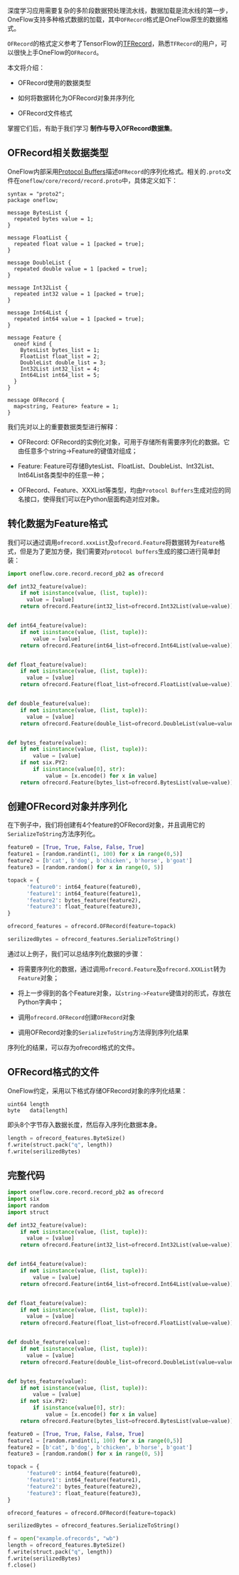 深度学习应用需要复杂的多阶段数据预处理流水线，数据加载是流水线的第一步，OneFlow支持多种格式数据的加载，其中`OFRecord`格式是OneFlow原生的数据格式。

`OFRecord`的格式定义参考了TensorFlow的[TFRecord](https://www.tensorflow.org/tutorials/load_data/tfrecord)，熟悉`TFRecord`的用户，可以很快上手OneFlow的`OFRecord`。

本文将介绍：

* OFRecord使用的数据类型

* 如何将数据转化为OFRecord对象并序列化

* OFRecord文件格式

掌握它们后，有助于我们学习 **制作与导入OFRecord数据集**。

## OFRecord相关数据类型
OneFlow内部采用[Protocol Buffers](https://developers.google.com/protocol-buffers/)描述`OFRecord`的序列化格式。相关的`.proto`文件在`oneflow/core/record/record.proto`中，具体定义如下：

```
syntax = "proto2";
package oneflow;

message BytesList {
  repeated bytes value = 1;
}

message FloatList {
  repeated float value = 1 [packed = true];
}

message DoubleList {
  repeated double value = 1 [packed = true];
}

message Int32List {
  repeated int32 value = 1 [packed = true];
}

message Int64List {
  repeated int64 value = 1 [packed = true];
}

message Feature {
  oneof kind {
    BytesList bytes_list = 1;
    FloatList float_list = 2;
    DoubleList double_list = 3;
    Int32List int32_list = 4;
    Int64List int64_list = 5;
  }
}

message OFRecord {
  map<string, Feature> feature = 1;
}
```

我们先对以上的重要数据类型进行解释：

* OFRecord: OFRecord的实例化对象，可用于存储所有需要序列化的数据。它由任意多个string->Feature的键值对组成；

* Feature: Feature可存储BytesList、FloatList、DoubleList、Int32List、Int64List各类型中的任意一种；

* OFRecord、Feature、XXXList等类型，均由`Protocol Buffers`生成对应的同名接口，使得我们可以在Python层面构造对应对象。

## 转化数据为Feature格式

我们可以通过调用`ofrecord.xxxList`及`ofrecord.Feature`将数据转为`Feature`格式，但是为了更加方便，我们需要对`protocol buffers`生成的接口进行简单封装：

```python
import oneflow.core.record.record_pb2 as ofrecord

def int32_feature(value):
    if not isinstance(value, (list, tuple)):
      value = [value]
    return ofrecord.Feature(int32_list=ofrecord.Int32List(value=value))


def int64_feature(value):
    if not isinstance(value, (list, tuple)):
        value = [value]
    return ofrecord.Feature(int64_list=ofrecord.Int64List(value=value))


def float_feature(value):
    if not isinstance(value, (list, tuple)):
      value = [value]
    return ofrecord.Feature(float_list=ofrecord.FloatList(value=value))


def double_feature(value):
    if not isinstance(value, (list, tuple)):
      value = [value]
    return ofrecord.Feature(double_list=ofrecord.DoubleList(value=value))


def bytes_feature(value):
    if not isinstance(value, (list, tuple)):
        value = [value]
    if not six.PY2:
        if isinstance(value[0], str):
            value = [x.encode() for x in value]
    return ofrecord.Feature(bytes_list=ofrecord.BytesList(value=value))
```

## 创建OFRecord对象并序列化

在下例子中，我们将创建有4个feature的OFRecord对象，并且调用它的`SerializeToString`方法序列化。

```python
feature0 = [True, True, False, False, True]
feature1 = [random.randint(1, 100) for x in range(0,5)]
feature2 = [b'cat', b'dog', b'chicken', b'horse', b'goat']
feature3 = [random.random() for x in range(0, 5)]

topack = {
      'feature0': int64_feature(feature0),
      'feature1': int64_feature(feature1),
      'feature2': bytes_feature(feature2),
      'feature3': float_feature(feature3),
}

ofrecord_features = ofrecord.OFRecord(feature=topack)

serilizedBytes = ofrecord_features.SerializeToString()
```

通过以上例子，我们可以总结序列化数据的步骤：

* 将需要序列化的数据，通过调用`ofrecord.Feature`及`ofrecord.XXXList`转为`Feature`对象；

* 将上一步得到的各个Feature对象，以`string->Feature`键值对的形式，存放在Python字典中；

* 调用`ofrecord.OFRecord`创建`OFRecord`对象

* 调用OFRecord对象的`SerializeToString`方法得到序列化结果

序列化的结果，可以存为ofrecord格式的文件。

## OFRecord格式的文件
OneFlow约定，采用以下格式存储OFRecord对象的序列化结果：

```
uint64 length
byte   data[length]
```

即头8个字节存入数据长度，然后存入序列化数据本身。

```python
length = ofrecord_features.ByteSize()
f.write(struct.pack("q", length))
f.write(serilizedBytes)
```

## 完整代码
```python
import oneflow.core.record.record_pb2 as ofrecord
import six
import random
import struct

def int32_feature(value):
    if not isinstance(value, (list, tuple)):
      value = [value]
    return ofrecord.Feature(int32_list=ofrecord.Int32List(value=value))


def int64_feature(value):
    if not isinstance(value, (list, tuple)):
        value = [value]
    return ofrecord.Feature(int64_list=ofrecord.Int64List(value=value))


def float_feature(value):
    if not isinstance(value, (list, tuple)):
      value = [value]
    return ofrecord.Feature(float_list=ofrecord.FloatList(value=value))


def double_feature(value):
    if not isinstance(value, (list, tuple)):
      value = [value]
    return ofrecord.Feature(double_list=ofrecord.DoubleList(value=value))


def bytes_feature(value):
    if not isinstance(value, (list, tuple)):
        value = [value]
    if not six.PY2:
        if isinstance(value[0], str):
            value = [x.encode() for x in value]
    return ofrecord.Feature(bytes_list=ofrecord.BytesList(value=value))

feature0 = [True, True, False, False, True]
feature1 = [random.randint(1, 100) for x in range(0,5)]
feature2 = [b'cat', b'dog', b'chicken', b'horse', b'goat']
feature3 = [random.random() for x in range(0, 5)]

topack = {
      'feature0': int64_feature(feature0),
      'feature1': int64_feature(feature1),
      'feature2': bytes_feature(feature2),
      'feature3': float_feature(feature3),
}

ofrecord_features = ofrecord.OFRecord(feature=topack)

serilizedBytes = ofrecord_features.SerializeToString()

f = open("example.ofrecords", "wb")
length = ofrecord_features.ByteSize()
f.write(struct.pack("q", length))
f.write(serilizedBytes)
f.close()
```



